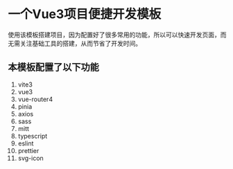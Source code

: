 # 一个Vue3项目便捷开发模板

使用该模板搭建项目，因为配置好了很多常用的功能，所以可以快速开发页面，而无需关注基础工具的搭建，从而节省了开发时间。

## 本模板配置了以下功能

1. vite3
2. vue3
3. vue-router4
4. pinia
5. axios
6. sass
7. mitt
8. typescript
9. eslint
10. prettier
11. svg-icon
